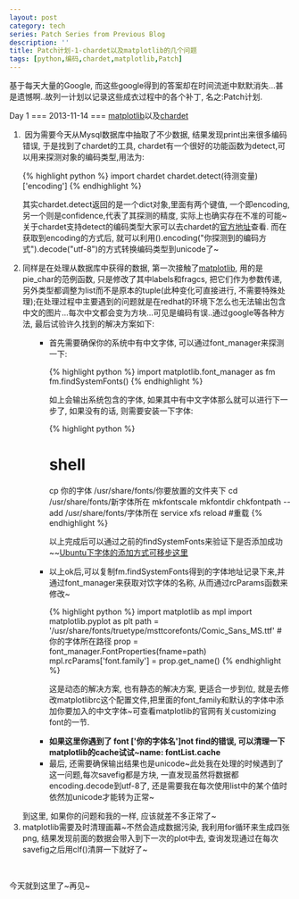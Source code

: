 ```yaml
---
layout: post
category: tech
series: Patch Series from Previous Blog
description: ''
title: Patch计划-1-chardet以及matplotlib的几个问题
tags: [python,编码,chardet,matplotlib,Patch]
---
```


基于每天大量的Google, 而这些google得到的答案却在时间流逝中默默消失...甚是遗憾啊..故列一计划以记录这些成衣过程中的各个补丁, 名之:Patch计划.

Day 1 === 2013-11-14 === <a title="Matplotlib项目地址" href="http://matplotlib.org/" target="_blank">matplotlib</a>以及<a title="Chardet-项目所在" href="https://github.com/erikrose/chardet" target="_blank">chardet</a>
<ol>
	<li> 因为需要今天从Mysql数据库中抽取了不少数据, 结果发现print出来很多编码错误, 于是找到了chardet的工具, chardet有一个很好的功能函数为detect,可以用来探测对象的编码类型,用法为:

{% highlight python %}
import chardet
chardet.detect(待测变量)['encoding']
{% endhighlight %}

其实chardet.detect返回的是一个dict对象,里面有两个键值, 一个即encoding, 另一个则是confidence,代表了其探测的精度, 实际上也确实存在不准的可能~
关于chardet支持detect的编码类型大家可以去chardet的<a title="Chardet-项目所在" href="https://github.com/erikrose/chardet" target="_blank">官方地址</a>查看.
而在获取到encoding的方式后, 就可以利用().encoding("你探测到的编码方式").decode("utf-8")的方式转换编码类型到unicode了~</li>
	<li>同样是在处理从数据库中获得的数据, 第一次接触了<a href="http://matplotlib.org/" target="_blank">matplotlib</a>, 用的是pie_char的范例函数, 只是修改了其中labels和fragcs, 把它们作为参数传递, 另外类型都调整为list而不是原本的tuple(此种变化可直接进行, 不需要特殊处理);在处理过程中主要遇到的问题就是在redhat的环境下怎么也无法输出包含中文的图片...每次中文都会变为方块...可见是编码有误..通过google等各种方法, 最后试验许久找到的解决方案如下:
<ul>
<ul>
	<li>首先需要确保你的系统中有中文字体, 可以通过font_manager来探测一下:

{% highlight python %}
import matplotlib.font_manager as fm
fm.findSystemFonts()
{% endhighlight %}

如上会输出系统包含的字体, 如果其中有中文字体那么就可以进行下一步了, 如果没有的话, 则需要安装一下字体:

{% highlight python %}
# shell
cp 你的字体 /usr/share/fonts/你要放置的文件夹下
cd /usr/share/fonts/新字体所在
mkfontscale
mkfontdir
chkfontpath --add /usr/share/fonts/字体所在
service xfs reload #重载
{% endhighlight %}

以上完成后可以通过之前的findSystemFonts来验证下是否添加成功~~<a title="Ubuntu-Font_install" href="http://www.wikihow.com/Install-TrueType-Fonts-on-Ubuntu" target="_blank">Ubuntu下字体的添加方式可移步这里</a></li>
	<li>以上ok后,可以复制fm.findSystemFonts得到的字体地址记录下来,并通过font_manager来获取对饮字体的名称, 从而通过rcParams函数来修改~

{% highlight python %}
import matplotlib as mpl
import matplotlib.pyplot as plt
path = '/usr/share/fonts/truetype/msttcorefonts/Comic_Sans_MS.ttf' # 你的字体所在路径
prop = font_manager.FontProperties(fname=path)
mpl.rcParams['font.family'] = prop.get_name()
{% endhighlight %}

这是动态的解决方案, 也有静态的解决方案, 更适合一步到位, 就是去修改matplotlibrc这个配置文件,把里面的font_family和默认的字体中添加你要加入的中文字体~可查看matplotlib的官网有关customizing font的一节.</li>
	<li><strong>如果这里你遇到了 font ['你的字体名']not find的错误, 可以清理一下matplotlib的cache试试~name: fontList.cache</strong></li>
	<li>最后, 还需要确保输出结果也是unicode~此处我在处理的时候遇到了这一问题,每次savefig都是方块, 一直发现虽然将数据都encoding.decode到utf-8了, 还是需要我在每次使用list中的某个值时依然加unicode才能转为正常~</li>
</ul>
</ul>
到这里, 如果你的问题和我的一样, 应该就差不多正常了~</li>
	<li>matplotlib需要及时清理画幕~不然会造成数据污染, 我利用for循环来生成四张png, 结果发现前面的数据会带入到下一次的plot中去, 查询发现通过在每次savefig之后用clf()清屏一下就好了~</li>
</ol>
&nbsp;

今天就到这里了~再见~
